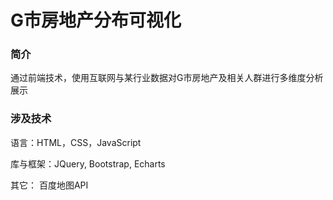 # G市房地产分布可视化

### 简介
 通过前端技术，使用互联网与某行业数据对G市房地产及相关人群进行多维度分析展示

### 涉及技术

语言：HTML，CSS，JavaScript

库与框架：JQuery, Bootstrap, Echarts

其它： 百度地图API 